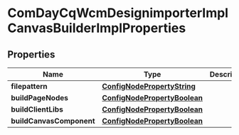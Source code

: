 
# ComDayCqWcmDesignimporterImplCanvasBuilderImplProperties

## Properties
Name | Type | Description | Notes
------------ | ------------- | ------------- | -------------
**filepattern** | [**ConfigNodePropertyString**](ConfigNodePropertyString.md) |  |  [optional]
**buildPageNodes** | [**ConfigNodePropertyBoolean**](ConfigNodePropertyBoolean.md) |  |  [optional]
**buildClientLibs** | [**ConfigNodePropertyBoolean**](ConfigNodePropertyBoolean.md) |  |  [optional]
**buildCanvasComponent** | [**ConfigNodePropertyBoolean**](ConfigNodePropertyBoolean.md) |  |  [optional]



